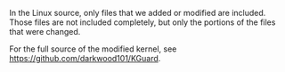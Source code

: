In the Linux source, only files that we added or modified are included. Those
files are not included completely, but only the portions of the files that
were changed.

For the full source of the modified kernel, see https://github.com/darkwood101/KGuard. 

